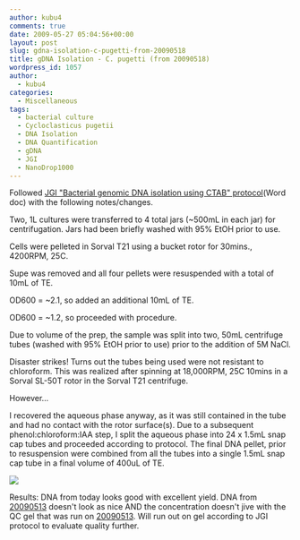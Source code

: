 ```yaml
---
author: kubu4
comments: true
date: 2009-05-27 05:04:56+00:00
layout: post
slug: gdna-isolation-c-pugetti-from-20090518
title: gDNA Isolation - C. pugetti (from 20090518)
wordpress_id: 1057
author:
  - kubu4
categories:
  - Miscellaneous
tags:
  - bacterial culture
  - Cycloclasticus pugetii
  - DNA Isolation
  - DNA Quantification
  - gDNA
  - JGI
  - NanoDrop1000
---
```


Followed [JGI "Bacterial genomic DNA isolation using CTAB" protocol](https://my.jgi.doe.gov/general/protocols/DNA_Isolation_Bacterial_CTAB_Protocol.doc)(Word doc) with the following notes/changes.

Two, 1L cultures were transferred to 4 total jars (~500mL in each jar) for centrifugation. Jars had been briefly washed with 95% EtOH prior to use.

Cells were pelleted in Sorval T21 using a bucket rotor for 30mins., 4200RPM, 25C.

Supe was removed and all four pellets were resuspended with a total of 10mL of TE.

OD600 = ~2.1, so added an additional 10mL of TE.

OD600 = ~1.2, so proceeded with procedure.

Due to volume of the prep, the sample was split into two, 50mL centrifuge tubes (washed with 95% EtOH prior to use) prior to the addition of 5M NaCl.

Disaster strikes! Turns out the tubes being used were not resistant to chloroform. This was realized after spinning at 18,000RPM, 25C 10mins in a Sorval SL-50T rotor in the Sorval T21 centrifuge.

However...

I recovered the aqueous phase anyway, as it was still contained in the tube and had no contact with the rotor surface(s). Due to a subsequent phenol:chloroform:IAA step, I split the aqueous phase into 24 x 1.5mL snap cap tubes and proceeded according to protocol. The final DNA pellet, prior to resuspension were combined from all the tubes into a single 1.5mL snap cap tube in a final volume of 400uL of TE.

![](https://eagle.fish.washington.edu/Arabidopsis/20090528%20gDNA%20SJW.bmp)

Results: DNA from today looks good with excellent yield. DNA from [20090513](/Sam%27s+Working+Notebook+Jan-May+2009#sjw20090513) doesn't look as nice AND the concentration doesn't jive with the QC gel that was run on [20090513](/Sam%27s+Working+Notebook+Jan-May+2009#sjw20090513). Will run out on gel according to JGI protocol to evaluate quality further.
